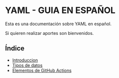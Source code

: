 # YAML - GUIA EN ESPAÑOL

Esta es una documentación sobre YAML en español.

Si quieren realizar aportes son bienvenidos.

## Índice

- [Introduccion](introducción.md)
- [Tipos de datos](tiposdedatos.md)
- [Elementos de GitHub Actions](elementos.md)
